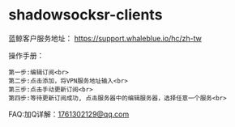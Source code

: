 # shadowsocksr-clients


蓝鲸客户服务地址： https://support.whaleblue.io/hc/zh-tw


操作手册：<br>

    第一步:编辑订阅<br>
    第二步:点击添加，将VPN服务地址输入<br>
    第三步:点击手动更新订阅<br>
    第四步:等待更新订阅成功, 点击服务器中的编辑服务器，选择任意一个服务<br>
    
FAQ:加Q详解：1761302129@qq.com
    
